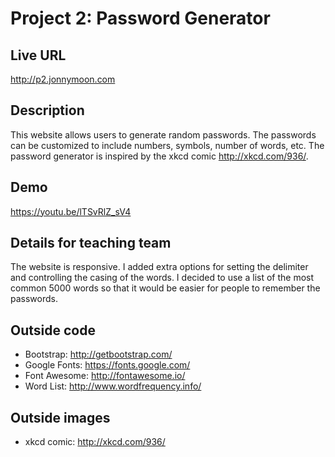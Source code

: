 # Project 2: Password Generator

## Live URL
<http://p2.jonnymoon.com>

## Description
This website allows users to generate random passwords. The passwords can be customized to include numbers, symbols, number of words, etc. The password generator is inspired by the xkcd comic <http://xkcd.com/936/>.

## Demo
<https://youtu.be/lTSvRlZ_sV4>

## Details for teaching team
The website is responsive. I added extra options for setting the delimiter and controlling the casing of the words. I decided to use a list of the most common 5000 words so that it would be easier for people to remember the passwords.

## Outside code
* Bootstrap: http://getbootstrap.com/
* Google Fonts: https://fonts.google.com/
* Font Awesome: http://fontawesome.io/
* Word List: http://www.wordfrequency.info/

## Outside images
* xkcd comic: http://xkcd.com/936/ 
